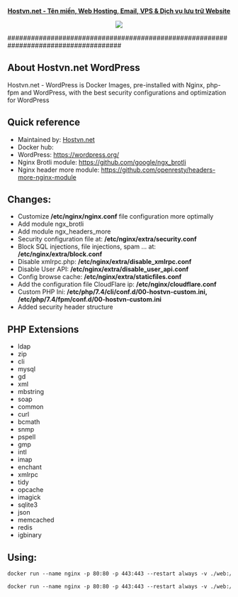 
<p align="center"><strong><a href="https://hostvn.net">Hostvn.net - Tên miền, Web Hosting, Email, VPS &amp; Dịch vụ lưu trữ Website</a></strong></p>
<p align="center"> <img src="https://blog.hostvn.net/wp-content/uploads/2020/07/logo-big-2.png" /> </p>

#####################################################################################

## About Hostvn.net WordPress

Hostvn.net - WordPress is Docker Images, pre-installed with Nginx, php-fpm and WordPress, with the best security configurations and optimization for WordPress

## Quick reference

- Maintained by: <a href="https://hostvn.net">Hostvn.net</a>
- Docker hub:
- WordPress: https://wordpress.org/
- Nginx Brotli module: https://github.com/google/ngx_brotli
- Nginx header more module: https://github.com/openresty/headers-more-nginx-module

## Changes:

- Customize <b>/etc/nginx/nginx.conf</b> file configuration more optimally
- Add module ngx_brotli
- Add module ngx_headers_more
- Security configuration file at: <b>/etc/nginx/extra/security.conf</b>
- Block SQL injections, file injections, spam ... at: <b>/etc/nginx/extra/block.conf</b>
- Disable xmlrpc.php: <b>/etc/nginx/extra/disable_xmlrpc.conf</b>
- Disable User API: <b>/etc/nginx/extra/disable_user_api.conf</b>
- Config browse cache: <b>/etc/nginx/extra/staticfiles.conf</b>
- Add the configuration file CloudFlare ip: <b>/etc/nginx/cloudflare.conf</b>
- Custom PHP Ini: <b>/etc/php/7.4/cli/conf.d/00-hostvn-custom.ini, /etc/php/7.4/fpm/conf.d/00-hostvn-custom.ini</b>
- Added security header structure

## PHP Extensions

- ldap
- zip
- cli
- mysql
- gd
- xml
- mbstring
- soap
- common
- curl
- bcmath
- snmp
- pspell
- gmp
- intl
- imap
- enchant
- xmlrpc
- tidy
- opcache
- imagick
- sqlite3
- json
- memcached
- redis
- igbinary

## Using:

```html
docker run --name nginx -p 80:80 -p 443:443 --restart always -v ./web:/usr/share/nginx/html -d hostvn/wordpress-php7
```

```html
docker run --name nginx -p 80:80 -p 443:443 --restart always -v ./web:/usr/share/nginx/html -d hostvn/wordpress-php8
```
